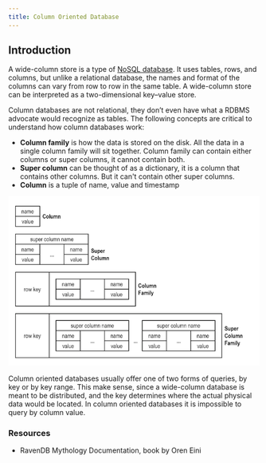 ```yaml
---
title: Column Oriented Database
---
```


## Introduction

A wide-column store is a type of [NoSQL database](../NoSQL/NoSQL.md). It uses tables, rows, and columns, but unlike a relational database, the names and format of the columns can vary from row to row in the same table. A wide-column store can be interpreted as a two-dimensional key–value store.

Column databases are not relational, they don’t even have what a RDBMS advocate would recognize as tables. The following concepts are critical to understand how column databases work:

- **Column family** is how the data is stored on the disk. All the data in a single column family will sit together. Column family can contain either columns or super columns, it cannot contain both.
- **Super column** can be thought of as a dictionary, it is a column that contains other columns. But it can't contain other super columns.
- **Column** is a tuple of name, value and timestamp

<div class="text--center">

![Concepts of wide-column databases](./column-database.png "Concepts of wide-column databases.")

</div>

Column oriented databases usually offer one of two forms of queries, by key or by key range. This make sense, since a wide-column database is meant to be distributed, and the key determines where the actual physical data would be located. In column oriented databases it is impossible to query by column value.

### Resources

- RavenDB Mythology Documentation, book by Oren Eini

